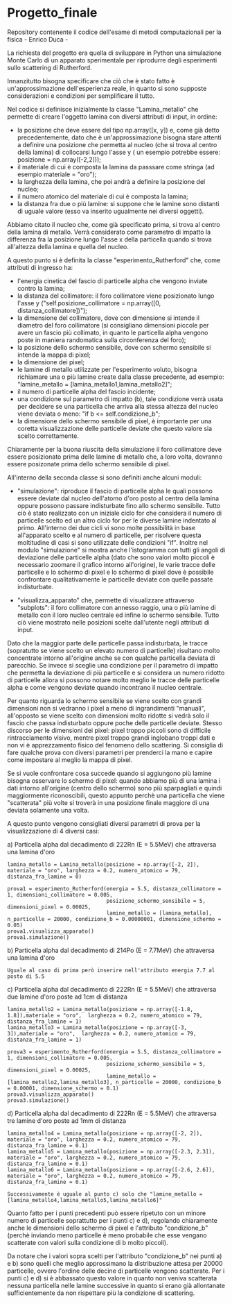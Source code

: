 # Progetto_finale
Repository contenente il codice dell'esame di metodi computazionali per la fisica - Enrico Duca -

La richiesta del progetto era quella di sviluppare in Python una simulazione Monte Carlo di un apparato sperimentale per riprodurre degli esperimenti sullo scattering di Rutherford.

Innanzitutto bisogna specificare che ciò che è stato fatto è un'approssimazione dell'esperienza reale, in quanto si sono supposte considerazioni e condizioni per semplificare il tutto.

Nel codice si definisce inizialmente la classe  "Lamina_metallo" che permette di creare l'oggetto lamina con diversi attributi di input, in ordine: 
- la posizione che deve essere del tipo np.array([x, y]) e, come già detto precedentemente, dato che è un'approssimazione bisogna stare attenti a definire una posizione che permetta al nucleo (che si trova al centro della lamina) di collocarsi lungo l'asse y ( un esempio potrebbe essere: posizione = np.array([-2,2]));
- il materiale di cui è composta la lamina da passsare come stringa (ad esempio materiale = "oro");
- la larghezza della lamina, che poi andrà a definire la posizione del nucleo;
- il numero atomico del materiale di cui è composta la lamina;
- la distanza fra due o più lamine: si suppone che le lamine sono distanti di uguale valore (esso va inserito ugualmente nei diversi oggetti).

Abbiamo citato il nucleo che, come già specificato prima, si trova al centro della lamina di metallo. Verrà considerato come parametro di impatto la differenza fra la posizione lungo l'asse x della particella quando si trova all'altezza della lamina e quella del nucleo.

A questo punto si è definita la classe "esperimento_Rutherford" che, come attributi di ingresso ha:

- l'energia cinetica del fascio di particelle alpha che vengono inviate contro la lamina;
- la distanza del collimatore: il foro collimatore viene posizionato lungo l'asse y ("self.posizione_collimatore = np.array([0, distanza_collimatore])");
- la dimensione del collimatore, dove con dimensione si intende il diametro del foro collimatore (si consigliano dimensioni piccole per avere un fascio più collimato, in quanto le particella alpha vengono poste in maniera randomatica sulla circonferenza del foro);
- la posizione dello schermo sensibile, dove con schermo sensibile si intende la mappa di pixel;
- la dimensione dei pixel;
- le lamine di metallo utilizzate per l'esperimento voluto, bisogna richiamare una o più lamine create dalla classe precedente, ad esempio: "lamine_metallo = [lamina_metallo1,lamina_metallo2]";
- il numero di particelle alpha del fascio incidente;
- una condizione sul parametro di impatto (b), tale condizione verrà usata per decidere se una particella che arriva alla stessa altezza del nucleo viene deviata o meno: "if b <= self.condizione_b";
- la dimensione dello schermo sensibile di pixel, è importante per una coretta visualizzazione delle particelle deviate che questo valore sia scelto correttamente.

Chiaramente per la buona riuscita della simulazione il foro collimatore deve essere posizionato prima delle lamine di metallo che, a loro volta, dovranno essere posizonate prima dello schermo sensibile di pixel.


All'interno della seconda classe si sono definiti anche alcuni moduli:

- "simulazione": riproduce il fascio di particelle alpha le quali possono essere deviate dal nucleo dell'atomo d'oro posto al centro della lamina oppure possono passare indisturbate fino allo schermo sensibile. Tutto ciò è stato realizzato con un iniziale ciclo for che considera il numero di particelle scelto ed un altro ciclo for per le diverse lamine indentato al primo. All'interno dei due cicli vi sono molte possibilità in base all'apparato scelto e al numero di particelle, per risolvere questa moltitudine di casi si sono utilizzate delle condizioni "if". Inoltre nel modulo "simulazione" si mostra anche l'istogramma con tutti gli angoli di deviazione delle particelle alpha (dato che sono valori molto piccoli è necessario zoomare il grafico intorno all'origine), le varie tracce delle particelle e lo schermo di pixel e lo schermo di pixel dove è possibile confrontare qualitativamente le particelle deviate con quelle passate indisturbate.

- "visualizza_apparato" che, permette di visualizzare attraverso "subplots": il foro collimatore con annesso raggio, una o più lamine di  metallo con il loro nucleo centrale ed infine lo schermo sensibile. Tutto ciò viene mostrato nelle posizioni scelte dall'utente negli attributi di input.

Dato che la maggior parte delle particelle passa indisturbata, le tracce (sopratutto se viene scelto un elevato numero di particelle) risultano molto concentrate intorno all'origine anche se con qualche particella deviata di parecchio.
Se invece si sceglie una condizione per il parametro di impatto che permetta la deviazione di più particelle e si considera un numero ridotto di particelle allora si possono notare molto meglio le tracce delle particelle alpha e come vengono deviate quando incontrano il nucleo centrale.


Per quanto riguarda lo schermo sensibile se viene scelto con grandi dimensioni non si vedranno i pixel a meno di ingrandimenti "manuali", all'opposto se viene scelto con dimensioni molto ridotte si vedrà solo il fascio che passa indisturbato oppure poche delle particelle deviate.
Stesso discorso per le dimensioni dei pixel: pixel troppo piccoli sono di difficile rintracciamento visivo, mentre pixel troppo grandi inglobano troppi dati e non vi è apprezzamento fisico del fenomeno dello scattering.
Si consiglia di fare qualche prova con diversi parametri per prenderci la mano e capire come impostare al meglio la mappa di pixel.

Se si vuole confrontare cosa succede quando si aggiungono più lamine bisogna osservare lo schermo di pixel: quando abbiamo più di una lamina i dati intorno all'origine (centro dello schermo) sono più sparpagliati e quindi maggiormente riconoscibili, questo appunto perchè una particella che viene "scatterata" più volte si troverà in una posizione finale maggiore di una deviata solamente una volta.

A questo punto vengono consigliati diversi parametri di prova per la visualizzazione di 4 diversi casi:

a) Particella alpha dal decadimento di 222Rn (E = 5.5MeV) che attraversa una lamina d'oro

    lamina_metallo = Lamina_metallo(posizione = np.array([-2, 2]), materiale = "oro", larghezza = 0.2, numero_atomico = 79, distanza_fra_lamine = 0)

    prova1 = esperimento_Rutherford(energia = 5.5, distanza_collimatore = 1, dimensioni_collimatore = 0.005,
                                    posizione_schermo_sensibile = 5,  dimensioni_pixel = 0.00025,
                                    lamine_metallo = [lamina_metallo], n_particelle = 20000, condizione_b = 0.00000001, dimensione_schermo = 0.05)
    prova1.visualizza_apparato()
    prova1.simulazione()

b) Particella alpha dal decadimento di 214Po (E = 7.7MeV) che attraversa una lamina d'oro

    Uguale al caso di prima però inserire nell'attributo energia 7.7 al posto di 5.5

c) Particella alpha dal decadimento di 222Rn (E = 5.5MeV) che attraversa due lamine d'oro poste ad 1cm di distanza

    lamina_metallo2 = Lamina_metallo(posizione = np.array([-1.8, 1.8]),materiale = "oro",  larghezza = 0.2, numero_atomico = 79, distanza_fra_lamine = 1)
    lamina_metallo3 = Lamina_metallo(posizione = np.array([-3, 3]),materiale = "oro",  larghezza = 0.2, numero_atomico = 79, distanza_fra_lamine = 1)

    prova3 = esperimento_Rutherford(energia = 5.5, distanza_collimatore = 1, dimensioni_collimatore = 0.005,
                                    posizione_schermo_sensibile = 5, dimensioni_pixel = 0.00025,
                                    lamine_metallo = [lamina_metallo2,lamina_metallo3], n_particelle = 20000, condizione_b = 0.00001, dimensione_schermo = 0.1)
    prova3.visualizza_apparato()
    prova3.simulazione()

d) Particella alpha dal decadimento di 222Rn (E = 5.5MeV) che attraversa tre lamine d'oro poste ad 1mm di distanza

    lamina_metallo4 = Lamina_metallo(posizione = np.array([-2, 2]), materiale = "oro", larghezza = 0.2, numero_atomico = 79, distanza_fra_lamine = 0.1)
    lamina_metallo5 = Lamina_metallo(posizione = np.array([-2.3, 2.3]), materiale = "oro", larghezza = 0.2, numero_atomico = 79, distanza_fra_lamine = 0.1)
    lamina_metallo6 = Lamina_metallo(posizione = np.array([-2.6, 2.6]), materiale = "oro", larghezza = 0.2, numero_atomico = 79, distanza_fra_lamine = 0.1)

    Successivamente è uguale al punto c) solo che "lamine_metallo = [lamina_metallo4,lamina_metallo5,lamina_metallo6]"


Quanto fatto per i punti precedenti può essere ripetuto con un minore numero di particelle soprattutto per i punti c) e d), regolando chiaramente anche le dimensioni dello schermo di pixel e l'attributo "condizione_b" (perchè inviando meno particelle è meno probabile che esse vengano scatterate con valori sulla condizione di b molto piccoli).

Da notare che i valori sopra scelti per l'attributo "condizione_b" nei punti a) e b) sono quelli che meglio approssimano la distribuzione attesa per 20000 particelle, ovvero l'ordine delle decine di particelle vengono scatterate.
Per i punti c) e d) si è abbassato questo valore in quanto non veniva scatterata nessuna particella nelle lamine successive in quanto si erano già allontanate sufficientemente da non rispettare più la condizione di scattering.